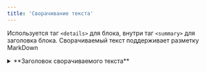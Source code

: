 ```yaml
---
title: 'Сворачивание текста'
---
```


Используется таг `<details>` для блока, внутри таг `<summary>` для заголовка блока.
Сворачиваемый текст поддерживает разметку MarkDown

<details>
<summary>**Заголовок сворачиваемого текста**</summary>

Чтобы сработал заголовок для сворачиваемого текста обязательно сам **текст** должен быть отделен пробельной строкой от заголовка или
следующий за заголовком текст это список.  
Начертим линию и после нее добавим сообщение
***
:::note Внимание
Это **добавленное** сообщение
:::
</details>
